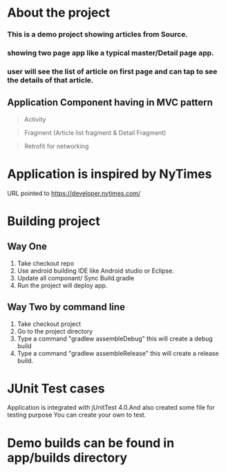 # About the project
### This is a demo project showing articles from Source. 
### showing two page app like a typical master/Detail page app.
### user will see the list of article on first page and can tap to see the details of that article.
### 

## Application Component having in MVC pattern
> Activity

> Fragment (Article list fragment & Detail Fragment)

> Retrofit for networking


# Application is inspired by NyTimes
 URL pointed to https://developer.nytimes.com/
 
# Building project 
## Way One
1. Take checkout repo
2. Use android building IDE like Android studio or Eclipse.
3. Update all componant/ Sync Build.gradle
4. Run the project will deploy app.

## Way Two by command line
 1. Take checkout project
 2. Go to the project directory
 3. Type a command "gradlew assembleDebug"
    this will create a debug build
 4. Type a command "gradlew assembleRelease" this will create a release build.


# JUnit Test cases
Application is integrated with jUnitTest 4.0.And also created some file for testing purpose
You can create your own to test.

# Demo builds can be found in app/builds directory

 
 
 
 
